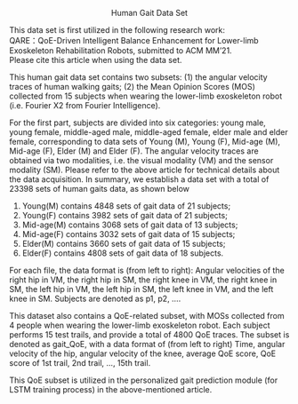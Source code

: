 <p align="center">Human Gait Data Set</p>  

This data set is first utilized in the following research work:  
QARE：QoE-Driven Intelligent Balance Enhancement for Lower-limb Exoskeleton Rehabilitation Robots, submitted to ACM MM’21.  
Please cite this article when using the data set.   

This human gait data set contains two subsets: (1) the angular velocity traces of human walking gaits; (2) the Mean Opinion Scores (MOS) collected from 15 subjects when wearing the lower-limb exoskeleton robot (i.e. Fourier X2 from Fourier Intelligence).   

For the first part, subjects are divided into six categories: young male, young female, middle-aged male, middle-aged female, elder male and elder female, corresponding to data sets of Young (M), Young (F), Mid-age (M), Mid-age (F), Elder (M) and Elder (F). The angular velocity traces are obtained via two modalities, i.e. the visual modality (VM) and the sensor modality (SM). Please refer to the above article for technical details about the data acquisition. In summary, we establish a data set with a total of 23398 sets of human gaits data, as shown below  
1. Young(M) contains 4848 sets of gait data of 21 subjects;  
2. Young(F) contains 3982 sets of gait data of 21 subjects;  
3. Mid-age(M) contains 3068 sets of gait data of 13 subjects;  
4. Mid-age(F) contains 3032 sets of gait data of 15 subjects;  
5. Elder(M) contains 3660 sets of gait data of 15 subjects;  
6. Elder(F) contains 4808 sets of gait data of 18 subjects.  

For each file, the data format is (from left to right): Angular velocities of the right hip in VM, the right hip in SM, the right knee in VM, the right knee in SM, the left hip in VM, the left hip in SM, the left knee in VM, and the left knee in SM. Subjects are denoted as p1, p2, ….  

This dataset also contains a QoE-related subset, with MOSs collected from 4 people when wearing the lower-limb exoskeleton robot. Each subject performs 15 test trails, and provide a total of 4800 QoE traces. The subset is denoted as gait_QoE, with a data format of (from left to right) Time, angular velocity of the hip, angular velocity of the knee, average QoE score, QoE score of 1st trail, 2nd trail, …, 15th trail.     

This QoE subset is utilized in the personalized gait prediction module (for LSTM training process) in the above-mentioned article. 
